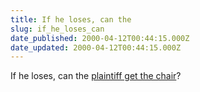 ```yaml
---
title: If he loses, can the
slug: if_he_loses_can
date_published: 2000-04-12T00:44:15.000Z
date_updated: 2000-04-12T00:44:15.000Z
---
```


If he loses, can the [plaintiff get the chair](http://entertainment.msn.com/news/eonline/0408/sues.asp)?
